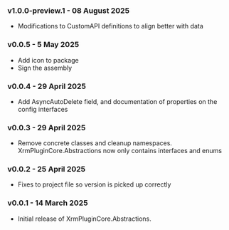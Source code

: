 ### v1.0.0-preview.1 - 08 August 2025
* Modifications to CustomAPI definitions to align better with data

### v0.0.5 - 5 May 2025
* Add icon to package
* Sign the assembly

### v0.0.4 - 29 April 2025
* Add AsyncAutoDelete field, and documentation of properties on the config interfaces

### v0.0.3 - 29 April 2025
* Remove concrete classes and cleanup namespaces. XrmPluginCore.Abstractions now only contains interfaces and enums

### v0.0.2 - 25 April 2025
* Fixes to project file so version is picked up correctly

### v0.0.1 - 14 March 2025
* Initial release of XrmPluginCore.Abstractions.
